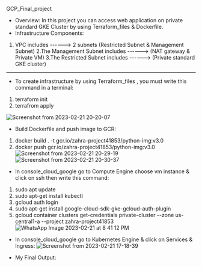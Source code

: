 GCP_Final_project
- Overview:
In this project you can access web application on private standard GKE Cluster by using Terraform_files & Dockerfile.
- Infrastructure Components:
1. VPC includes ------> 2 subnets (Restricted Subnet & Management Subnet)
2.The Management Subnet includes ------>  (NAT gateway & Private VM)
3.The Restricted Subnet includes ------>  (Private standard GKE cluster)
________________________________________________________________________________
* To create infrastructure by using Terraform_files , you must write this command in a terminal:
1. terraform init
2. terrafrom apply

![Screenshot from 2023-02-21 20-20-07](https://user-images.githubusercontent.com/78254667/220427719-96fd6344-024e-49a5-9018-5a3c53f9c4bd.png)

* Build Dockerfile and push image to GCR:
1.  docker build . -t gcr.io/zahra-project41853/python-img:v3.0
2.  docker push gcr.io/zahra-project41853/python-img:v3.0
![Screenshot from 2023-02-21 20-29-19](https://user-images.githubusercontent.com/78254667/220429621-211f3ee5-f6bf-4d3b-8562-aa0fc057bc9f.png)
![Screenshot from 2023-02-21 20-30-37](https://user-images.githubusercontent.com/78254667/220429642-df54f65d-3189-4c49-ad31-f04198b751c7.png)

* In console_cloud_google go to Compute Engine choose vm instance & click on ssh then write this command:
1. sudo apt update
2. sudo apt-get install kubectl
3. gcloud auth login
4. sudo apt-get install google-cloud-sdk-gke-gcloud-auth-plugin
5. gcloud container clusters get-credentials private-cluster --zone us-central1-a --project zahra-project41853
![WhatsApp Image 2023-02-21 at 8 41 12 PM](https://user-images.githubusercontent.com/78254667/220431572-896ce705-e319-47a2-957d-1f31d768d72d.jpeg)

* In console_cloud_google go to Kubernetes Engine & click on Services & Ingress:
![Screenshot from 2023-02-21 17-18-39](https://user-images.githubusercontent.com/78254667/220432819-367f6021-b696-473f-8721-f35367a8b0c6.png)

* My Final Output:


